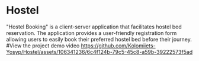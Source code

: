 # Hostel
"Hostel Booking" is a client-server application that facilitates hostel bed reservation. The application provides a user-friendly registration form allowing users to easily book their preferred hostel bed before their journey.
#View the project demo video
https://github.com/Kolomiiets-Yosyp/Hostel/assets/106341236/6c4f124b-79c5-45c8-a59b-39222573f5ad

